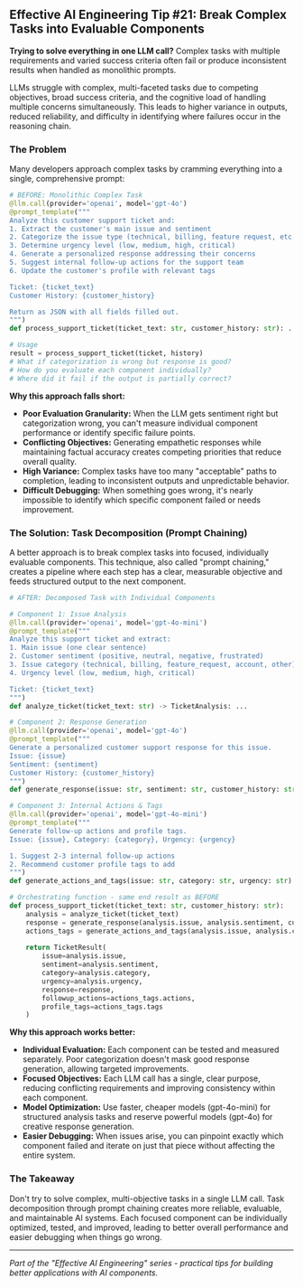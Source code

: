 ## Effective AI Engineering Tip #21: Break Complex Tasks into Evaluable Components

**Trying to solve everything in one LLM call?** Complex tasks with multiple requirements and varied success criteria often fail or produce inconsistent results when handled as monolithic prompts.

LLMs struggle with complex, multi-faceted tasks due to competing objectives, broad success criteria, and the cognitive load of handling multiple concerns simultaneously. This leads to higher variance in outputs, reduced reliability, and difficulty in identifying where failures occur in the reasoning chain.

### The Problem

Many developers approach complex tasks by cramming everything into a single, comprehensive prompt:

```python
# BEFORE: Monolithic Complex Task
@llm.call(provider='openai', model='gpt-4o')
@prompt_template("""
Analyze this customer support ticket and:
1. Extract the customer's main issue and sentiment
2. Categorize the issue type (technical, billing, feature request, etc.)
3. Determine urgency level (low, medium, high, critical)
4. Generate a personalized response addressing their concerns
5. Suggest internal follow-up actions for the support team
6. Update the customer's profile with relevant tags

Ticket: {ticket_text}
Customer History: {customer_history}

Return as JSON with all fields filled out.
""")
def process_support_ticket(ticket_text: str, customer_history: str): ...

# Usage
result = process_support_ticket(ticket, history)
# What if categorization is wrong but response is good?
# How do you evaluate each component individually?
# Where did it fail if the output is partially correct?
```

**Why this approach falls short:**

- **Poor Evaluation Granularity:** When the LLM gets sentiment right but categorization wrong, you can't measure individual component performance or identify specific failure points.
- **Conflicting Objectives:** Generating empathetic responses while maintaining factual accuracy creates competing priorities that reduce overall quality.
- **High Variance:** Complex tasks have too many "acceptable" paths to completion, leading to inconsistent outputs and unpredictable behavior.
- **Difficult Debugging:** When something goes wrong, it's nearly impossible to identify which specific component failed or needs improvement.

### The Solution: Task Decomposition (Prompt Chaining)

A better approach is to break complex tasks into focused, individually evaluable components. This technique, also called "prompt chaining," creates a pipeline where each step has a clear, measurable objective and feeds structured output to the next component.

```python
# AFTER: Decomposed Task with Individual Components

# Component 1: Issue Analysis
@llm.call(provider='openai', model='gpt-4o-mini')
@prompt_template("""
Analyze this support ticket and extract:
1. Main issue (one clear sentence)
2. Customer sentiment (positive, neutral, negative, frustrated)
3. Issue category (technical, billing, feature_request, account, other)
4. Urgency level (low, medium, high, critical)

Ticket: {ticket_text}
""")
def analyze_ticket(ticket_text: str) -> TicketAnalysis: ...

# Component 2: Response Generation
@llm.call(provider='openai', model='gpt-4o')
@prompt_template("""
Generate a personalized customer support response for this issue.
Issue: {issue}
Sentiment: {sentiment}
Customer History: {customer_history}
""")
def generate_response(issue: str, sentiment: str, customer_history: str) -> str: ...

# Component 3: Internal Actions & Tags
@llm.call(provider='openai', model='gpt-4o-mini')
@prompt_template("""
Generate follow-up actions and profile tags.
Issue: {issue}, Category: {category}, Urgency: {urgency}

1. Suggest 2-3 internal follow-up actions
2. Recommend customer profile tags to add
""")
def generate_actions_and_tags(issue: str, category: str, urgency: str) -> ActionsAndTags: ...

# Orchestrating function - same end result as BEFORE
def process_support_ticket(ticket_text: str, customer_history: str):
    analysis = analyze_ticket(ticket_text)
    response = generate_response(analysis.issue, analysis.sentiment, customer_history)
    actions_tags = generate_actions_and_tags(analysis.issue, analysis.category, analysis.urgency)
    
    return TicketResult(
        issue=analysis.issue,
        sentiment=analysis.sentiment,
        category=analysis.category,
        urgency=analysis.urgency,
        response=response,
        followup_actions=actions_tags.actions,
        profile_tags=actions_tags.tags
    )
```

**Why this approach works better:**

- **Individual Evaluation:** Each component can be tested and measured separately. Poor categorization doesn't mask good response generation, allowing targeted improvements.
- **Focused Objectives:** Each LLM call has a single, clear purpose, reducing conflicting requirements and improving consistency within each component.
- **Model Optimization:** Use faster, cheaper models (gpt-4o-mini) for structured analysis tasks and reserve powerful models (gpt-4o) for creative response generation.
- **Easier Debugging:** When issues arise, you can pinpoint exactly which component failed and iterate on just that piece without affecting the entire system.

### The Takeaway

Don't try to solve complex, multi-objective tasks in a single LLM call. Task decomposition through prompt chaining creates more reliable, evaluable, and maintainable AI systems. Each focused component can be individually optimized, tested, and improved, leading to better overall performance and easier debugging when things go wrong.

---
*Part of the "Effective AI Engineering" series - practical tips for building better applications with AI components.*